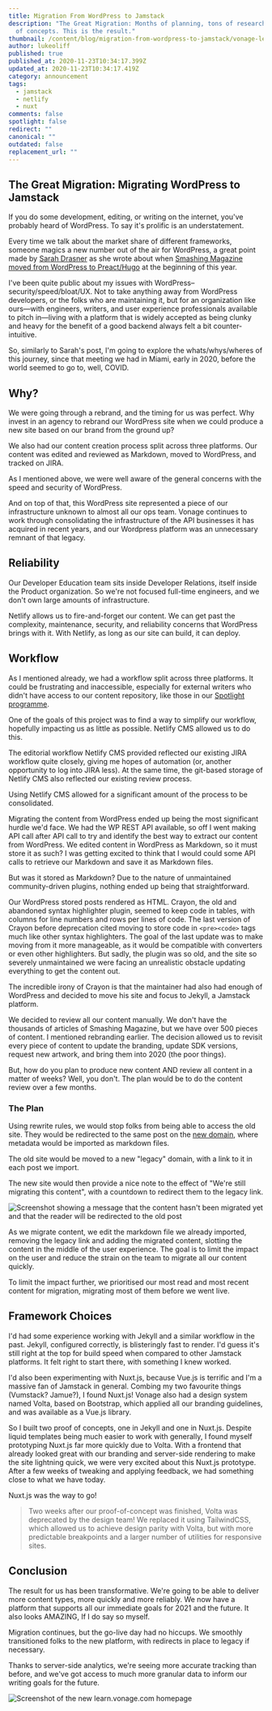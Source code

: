 ```yaml
---
title: Migration From WordPress to Jamstack
description: "The Great Migration: Months of planning, tons of research, 3 proof
  of concepts. This is the result."
thumbnail: /content/blog/migration-from-wordpress-to-jamstack/vonage-learn.png
author: lukeoliff
published: true
published_at: 2020-11-23T10:34:17.399Z
updated_at: 2020-11-23T10:34:17.419Z
category: announcement
tags:
  - jamstack
  - netlify
  - nuxt
comments: false
spotlight: false
redirect: ""
canonical: ""
outdated: false
replacement_url: ""
---
```


## The Great Migration: Migrating WordPress to Jamstack

If you do some development, editing, or writing on the internet, you've probably heard of WordPress. To say it's prolific is an understatement.

Every time we talk about the market share of different frameworks, someone magics a new number out of the air for WordPress, a great point made by [Sarah Drasner](https://dev.to/sarah_edo) as she wrote about when [Smashing Magazine moved from WordPress to Preact/Hugo](https://www.smashingmagazine.com/2020/01/migration-from-wordpress-to-jamstack/) at the beginning of this year.

I've been quite public about my issues with WordPress–security/speed/bloat/UX. Not to take anything away from WordPress developers, or the folks who are maintaining it, but for an organization like ours—with engineers, writers, and user experience professionals available to pitch in—living with a platform that is widely accepted as being clunky and heavy for the benefit of a good backend always felt a bit counter-intuitive.

So, similarly to Sarah's post, I'm going to explore the whats/whys/wheres of this journey, since that meeting we had in Miami, early in 2020, before the world seemed to go to, well, COVID.

## Why?

We were going through a rebrand, and the timing for us was perfect. Why invest in an agency to rebrand our WordPress site when we could produce a new site based on our brand from the ground up?

We also had our content creation process split across three platforms. Our content was edited and reviewed as Markdown, moved to WordPress, and tracked on JIRA.

As I mentioned above, we were well aware of the general concerns with the speed and security of WordPress.

And on top of that, this WordPress site represented a piece of our infrastructure unknown to almost all our ops team. Vonage continues to work through consolidating the infrastructure of the API businesses it has acquired in recent years, and our Wordpress platform was an unnecessary remnant of that legacy.

## Reliability

Our Developer Education team sits inside Developer Relations, itself inside the Product organization. So we're not focused full-time engineers, and we don't own large amounts of infrastructure.

Netlify allows us to fire-and-forget our content. We can get past the complexity, maintenance, security, and reliability concerns that WordPress brings with it. With Netlify, as long as our site can build, it can deploy.

## Workflow

As I mentioned already, we had a workflow split across three platforms. It could be frustrating and inaccessible, especially for external writers who didn't have access to our content repository, like those in our [Spotlight programme](https://developer.nexmo.com/spotlight).

One of the goals of this project was to find a way to simplify our workflow, hopefully impacting us as little as possible. Netlify CMS allowed us to do this. 

The editorial workflow Netlify CMS provided reflected our existing JIRA workflow quite closely, giving me hopes of automation (or, another opportunity to log into JIRA less). At the same time, the git-based storage of Netlify CMS also reflected our existing review process.

Using Netlify CMS allowed for a significant amount of the process to be consolidated.

Migrating the content from WordPress ended up being the most significant hurdle we'd face. We had the WP REST API available, so off I went making API call after API call to try and identify the best way to extract our content from WordPress. We edited content in WordPress as Markdown, so it must store it as such? I was getting excited to think that I would could some API calls to retrieve our Markdown and save it as Markdown files.

But was it stored as Markdown? Due to the nature of unmaintained community-driven plugins, nothing ended up being that straightforward.

Our WordPress stored posts rendered as HTML. Crayon, the old and abandoned syntax highlighter plugin, seemed to keep code in tables, with columns for line numbers and rows per lines of code. The last version of Crayon before deprecation cited moving to store code in `<pre><code>` tags much like other syntax highlighters. The goal of the last update was to make moving from it more manageable, as it would be compatible with converters or even other highlighters. But sadly, the plugin was so old, and the site so severely unmaintained we were facing an unrealistic obstacle updating everything to get the content out.

The incredible irony of Crayon is that the maintainer had also had enough of WordPress and decided to move his site and focus to Jekyll, a Jamstack platform.

We decided to review all our content manually. We don't have the thousands of articles of Smashing Magazine, but we have over 500 pieces of content. I mentioned rebranding earlier. The decision allowed us to revisit every piece of content to update the branding, update SDK versions, request new artwork, and bring them into 2020 (the poor things).

But, how do you plan to produce new content AND review all content in a matter of weeks? Well, you don't. The plan would be to do the content review over a few months.

### The Plan

Using rewrite rules, we would stop folks from being able to access the old site. They would be redirected to the same post on the [new domain](https://learn.vonage.com), where metadata would be imported as markdown files.

The old site would be moved to a new "legacy" domain, with a link to it in each post we import.

The new site would then provide a nice note to the effect of "We're still migrating this content", with a countdown to redirect them to the legacy link.

![Screenshot showing a message that the content hasn't been migrated yet and that the reader will be redirected to the old post](/content/blog/migration-from-wordpress-to-jamstack/screenshot-2020-11-23-at-13.59.12.png)

As we migrate content, we edit the markdown file we already imported, removing the legacy link and adding the migrated content, slotting the content in the middle of the user experience. The goal is to limit the impact on the user and reduce the strain on the team to migrate all our content quickly.

To limit the impact further, we prioritised our most read and most recent content for migration, migrating most of them before we went live.

## Framework Choices

I'd had some experience working with Jekyll and a similar workflow in the past. Jekyll, configured correctly, is blisteringly fast to render. I'd guess it's still right at the top for build speed when compared to other Jamstack platforms. It felt right to start there, with something I knew worked.

I'd also been experimenting with Nuxt.js, because Vue.js is terrific and I'm a massive fan of Jamstack in general. Combing my two favourite things (Vumstack? Jamue?), I found Nuxt.js! Vonage also had a design system named Volta, based on Bootstrap, which applied all our branding guidelines, and was available as a Vue.js library.

So I built two proof of concepts, one in Jekyll and one in Nuxt.js. Despite liquid templates being much easier to work with generally, I found myself prototyping Nuxt.js far more quickly due to Volta. With a frontend that already looked great with our branding and server-side rendering to make the site lightning quick, we were very excited about this Nuxt.js prototype. After a few weeks of tweaking and applying feedback, we had something close to what we have today.

Nuxt.js was the way to go!

> Two weeks after our proof-of-concept was finished, Volta was deprecated by the design team! We replaced it using TailwindCSS, which allowed us to achieve design parity with Volta, but with more predictable breakpoints and a larger number of utilities for responsive sites.

## Conclusion

The result for us has been transformative. We're going to be able to deliver more content types, more quickly and more reliably. We now have a platform that supports all our immediate goals for 2021 and the future. It also looks AMAZING, If I do say so myself.

Migration continues, but the go-live day had no hiccups. We smoothly transitioned folks to the new platform, with redirects in place to legacy if necessary.

Thanks to server-side analytics, we're seeing more accurate tracking than before, and we've got access to much more granular data to inform our writing goals for the future.

![Screenshot of the new learn.vonage.com homepage](/content/blog/migration-from-wordpress-to-jamstack/screenshot-2020-11-23-at-14.40.57.png)

